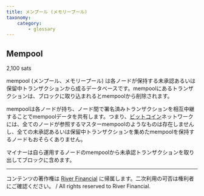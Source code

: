 ```yaml
---
title: メンプール (メモリープール)
taxonomy:
    category:
        - glossary
---
```


## Mempool
2,100 sats

mempool (メンプール、メモリープール) は各ノードが保持する未承認あるいは保留中トランザクションから成るデータベースです。mempoolにあるトランザクションは、ブロックに取り込まれるとmempoolから削除されます。

mempoolは各ノードが持ち、ノード間で署名済みトランザクションを相互中継することでmempoolデータを共有します。つまり、[ビットコイン](http://lostinbitcoin.jp.testrs.jp/staging/glossary/bitcoin/)ネットワークには、全てのノードが参照するマスターmempoolのようなものは存在しませんし、全ての未承認あるいは保留中トランザクションを集めたmempoolを保持するノードもおそらくありません。

マイナーは自ら運用するノードのmempoolから未承認トランザクションを取り出してブロックに含めます。

---
コンテンツの著作権は [River Financial](https://river.com/) に帰属します。二次利用の可否は権利者にご確認ください。 / All rights reserved to River Financial.

